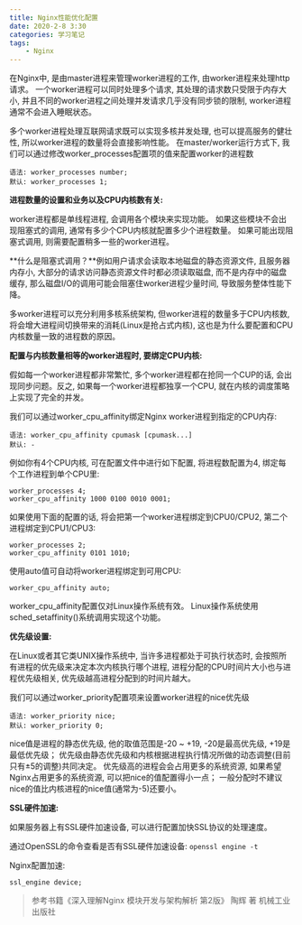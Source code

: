 ```yaml
---
title: Nginx性能优化配置
date: 2020-2-8 3:30
categories: 学习笔记
tags:
    - Nginx
---
```


在Nginx中, 是由master进程来管理worker进程的工作, 由worker进程来处理http请求。
一个worker进程可以同时处理多个请求, 其处理的请求数只受限于内存大小, 并且不同的worker进程之间处理并发请求几乎没有同步锁的限制, worker进程通常不会进入睡眠状态。
<!--more-->
多个worker进程处理互联网请求既可以实现多核并发处理, 也可以提高服务的健壮性, 所以worker进程的数量将会直接影响性能。
在master/worker运行方式下, 我们可以通过修改worker_processes配置项的值来配置worker的进程数

```Nginx
语法: worker_processes number;
默认: worker_processes 1;
```

**进程数量的设置和业务以及CPU内核数有关:**

worker进程都是单线程进程, 会调用各个模块来实现功能。
如果这些模块不会出现阻塞式的调用, 通常有多少个CPU内核就配置多少个进程数量。
如果可能出现阻塞式调用, 则需要配置稍多一些的worker进程。

**什么是阻塞式调用？**例如用户请求会读取本地磁盘的静态资源文件, 且服务器内存小, 大部分的请求访问静态资源文件时都必须读取磁盘, 而不是内存中的磁盘缓存, 那么磁盘I/O的调用可能会阻塞住worker进程少量时间, 导致服务整体性能下降。

多worker进程可以充分利用多核系统架构, 但worker进程的数量多于CPU内核数, 将会增大进程间切换带来的消耗(Linux是抢占式内核), 这也是为什么要配置和CPU内核数量一致的进程数的原因。

**配置与内核数量相等的worker进程时, 要绑定CPU内核:**

假如每一个worker进程都非常繁忙, 多个worker进程都在抢同一个CUP的话, 会出现同步问题。反之, 如果每一个worker进程都独享一个CPU, 就在内核的调度策略上实现了完全的并发。

我们可以通过worker_cpu_affinity绑定Nginx worker进程到指定的CPU内存:

```Nginx
语法: worker_cpu_affinity cpumask [cpumask...]
默认: -
```

例如你有4个CPU内核, 可在配置文件中进行如下配置, 将进程数配置为4, 绑定每个工作进程到单个CPU里:

```Nginx
worker_processes 4;
worker_cpu_affinity 1000 0100 0010 0001;
```

如果使用下面的配置的话, 将会把第一个worker进程绑定到CPU0/CPU2, 第二个进程绑定到CPU1/CPU3:

```Nginx
worker_processes 2;
worker_cpu_affinity 0101 1010;
```

使用auto值可自动将worker进程绑定到可用CPU:

```Nginx
worker_cpu_affinity auto;
```

worker_cpu_affinity配置仅对Linux操作系统有效。
Linux操作系统使用sched_setaffinity()系统调用实现这个功能。

**优先级设置:**

在Linux或者其它类UNIX操作系统中, 当许多进程都处于可执行状态时, 会按照所有进程的优先级来决定本次内核执行哪个进程, 进程分配的CPU时间片大小也与进程优先级相关, 优先级越高进程分配到的时间片越大。

我们可以通过worker_priority配置项来设置worker进程的nice优先级

```Nginx
语法: worker_priority nice;
默认: worker_priority 0;
```

nice值是进程的静态优先级, 他的取值范围是-20 ~ +19, -20是最高优先级, +19是最低优先级；
优先级由静态优先级和内核根据进程执行情况所做的动态调整(目前只有±5的调整)共同决定。
优先级高的进程会会占用更多的系统资源, 如果希望Nginx占用更多的系统资源, 可以把nice的值配置得小一点；
一般分配时不建议nice的值比内核进程的nice值(通常为-5)还要小。

**SSL硬件加速:**

如果服务器上有SSL硬件加速设备, 可以进行配置加快SSL协议的处理速度。

通过OpenSSL的命令查看是否有SSL硬件加速设备: `openssl engine -t`

Nginx配置加速:

```Nginx
ssl_engine device;
```

>参考书籍《深入理解Nginx 模块开发与架构解析 第2版》 陶辉 著 机械工业出版社
